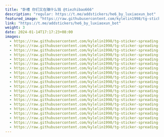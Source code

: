```yaml
---
title: "卧槽 你们又在赚什么钱 @tiezhibao666"
description: "regular: https://t.me/addstickers/he6_by_luxiaoxun_bot"
featured_image: "https://raw.githubusercontent.com/kylelin1998/tg-sticker-spreading-worldwide-images/main/img/d0b12897-af30-4597-9496-2e06fb88e98b.jpg"
link: "https://t.me/addstickers/he6_by_luxiaoxun_bot"
weight: 3
date: 2024-01-14T17:17:23+08:00
images:
  - https://raw.githubusercontent.com/kylelin1998/tg-sticker-spreading-worldwide-images/main/img/d0b12897-af30-4597-9496-2e06fb88e98b.jpg
  - https://raw.githubusercontent.com/kylelin1998/tg-sticker-spreading-worldwide-images/main/img/e4974c0e-6799-402d-b382-1a58bf6041be.jpg
  - https://raw.githubusercontent.com/kylelin1998/tg-sticker-spreading-worldwide-images/main/img/c08ae327-f14b-4ce6-b86f-0cbd1b4b1905.jpg
  - https://raw.githubusercontent.com/kylelin1998/tg-sticker-spreading-worldwide-images/main/img/ed032624-516c-4041-a858-88ddccfa4dcb.jpg
  - https://raw.githubusercontent.com/kylelin1998/tg-sticker-spreading-worldwide-images/main/img/927e276e-6455-4f67-a1bb-386344c6f03b.jpg
  - https://raw.githubusercontent.com/kylelin1998/tg-sticker-spreading-worldwide-images/main/img/712ad6c8-6e30-46c8-8cb3-b5f347a7d98d.jpg
  - https://raw.githubusercontent.com/kylelin1998/tg-sticker-spreading-worldwide-images/main/img/50f92254-ccbe-4908-88b9-d1a12d36e351.jpg
  - https://raw.githubusercontent.com/kylelin1998/tg-sticker-spreading-worldwide-images/main/img/a428a98c-b15e-4f1a-ae3d-05724a326bad.jpg
  - https://raw.githubusercontent.com/kylelin1998/tg-sticker-spreading-worldwide-images/main/img/58da0607-c53c-4495-bcb2-4f2c9b5fe33c.jpg
  - https://raw.githubusercontent.com/kylelin1998/tg-sticker-spreading-worldwide-images/main/img/aeaade1f-644f-43ba-9152-536341924aa1.jpg
  - https://raw.githubusercontent.com/kylelin1998/tg-sticker-spreading-worldwide-images/main/img/814893a2-a19f-4b60-a64c-1e90d6bdac98.jpg
  - https://raw.githubusercontent.com/kylelin1998/tg-sticker-spreading-worldwide-images/main/img/5b8544f5-868b-4092-b15c-851762fdbdc9.jpg
  - https://raw.githubusercontent.com/kylelin1998/tg-sticker-spreading-worldwide-images/main/img/17e5005b-0157-453f-998f-c06b34d60bb4.jpg
  - https://raw.githubusercontent.com/kylelin1998/tg-sticker-spreading-worldwide-images/main/img/9ea5399a-b7de-4a52-a2cf-a776effbf0cb.jpg
  - https://raw.githubusercontent.com/kylelin1998/tg-sticker-spreading-worldwide-images/main/img/61f1a0fa-7f74-4f65-9f77-04726e6c86ad.jpg
  - https://raw.githubusercontent.com/kylelin1998/tg-sticker-spreading-worldwide-images/main/img/1af0ddfc-fa4c-4330-886e-d768cd795fdc.jpg
  - https://raw.githubusercontent.com/kylelin1998/tg-sticker-spreading-worldwide-images/main/img/c484dd10-597d-4df5-8268-0b1ef5c14f74.jpg
  - https://raw.githubusercontent.com/kylelin1998/tg-sticker-spreading-worldwide-images/main/img/69f9140e-e4b0-4381-9490-75fce119eb9b.jpg
  - https://raw.githubusercontent.com/kylelin1998/tg-sticker-spreading-worldwide-images/main/img/0b2bdb84-030d-48d9-aead-24a83fc7398f.jpg
  - https://raw.githubusercontent.com/kylelin1998/tg-sticker-spreading-worldwide-images/main/img/32966b54-92d4-4065-8877-8181f93322f9.jpg
---
```

